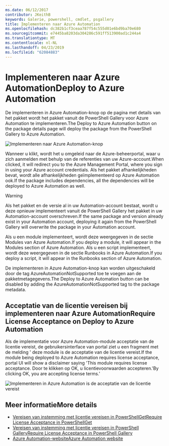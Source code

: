 ```yaml
---
ms.date: 06/12/2017
contributor: JKeithB
keywords: Galerie, powershell, cmdlet, psgallery
title: Implementeren naar Azure Automation
ms.openlocfilehash: dc382b1cf3ceaa787f54c555d01e6bd9ba70e680
ms.sourcegitcommit: e7445ba8203da304286c591ff513900ad1c244a4
ms.translationtype: MT
ms.contentlocale: nl-NL
ms.lasthandoff: 04/23/2019
ms.locfileid: "62084883"
---
```

# <a name="deploy-to-azure-automation"></a><span data-ttu-id="4bfb9-103">Implementeren naar Azure Automation</span><span class="sxs-lookup"><span data-stu-id="4bfb9-103">Deploy to Azure Automation</span></span>

<span data-ttu-id="4bfb9-104">De implementeren in Azure Automation-knop op de pagina met details van het pakket wordt het pakket vanuit de PowerShell Gallery voor Azure Automation te implementeren.</span><span class="sxs-lookup"><span data-stu-id="4bfb9-104">The Deploy to Azure Automation button on the package details page will deploy the package from the PowerShell Gallery to Azure Automation.</span></span>

![Implementeren naar Azure Automation-knop](../../Images/DeployToAzureAutomationButton.png)

<span data-ttu-id="4bfb9-106">Wanneer u klikt, wordt het u omgeleid naar de Azure-beheerportal, waar u zich aanmelden met behulp van de referenties van uw Azure-account.</span><span class="sxs-lookup"><span data-stu-id="4bfb9-106">When clicked, it will redirect you to the Azure Management Portal, where you sign in using your Azure account credentials.</span></span>
<span data-ttu-id="4bfb9-107">Als het pakket afhankelijkheden bevat, wordt alle afhankelijkheden geïmplementeerd op Azure Automation ook.</span><span class="sxs-lookup"><span data-stu-id="4bfb9-107">If the package includes dependencies, all the dependencies will be deployed to Azure Automation as well.</span></span>

> [!WARNING]
> <span data-ttu-id="4bfb9-108">Als het pakket en de versie al in uw Automation-account bestaat, wordt u deze opnieuw implementeert vanuit de PowerShell Gallery het pakket in uw Automation-account overschreven.</span><span class="sxs-lookup"><span data-stu-id="4bfb9-108">If the same package and version already exist in your Automation account, deploying it again from the PowerShell Gallery will overwrite the package in your Automation account.</span></span>

<span data-ttu-id="4bfb9-109">Als u een module implementeert, wordt deze weergegeven in de sectie Modules van Azure Automation.</span><span class="sxs-lookup"><span data-stu-id="4bfb9-109">If you deploy a module, it will appear in the Modules section of Azure Automation.</span></span>  <span data-ttu-id="4bfb9-110">Als u een script implementeert, wordt deze weergegeven in de sectie Runbooks in Azure Automation.</span><span class="sxs-lookup"><span data-stu-id="4bfb9-110">If you deploy a script, it will appear in the Runbooks section of Azure Automation.</span></span>

<span data-ttu-id="4bfb9-111">De implementeren in Azure Automation-knop kan worden uitgeschakeld door de tag AzureAutomationNotSupported toe te voegen aan de pakketmetagegevens.</span><span class="sxs-lookup"><span data-stu-id="4bfb9-111">The Deploy to Azure Automation button can be disabled by adding the AzureAutomationNotSupported tag to the package metadata.</span></span>

## <a name="require-license-acceptance-on-deploy-to-azure-automation"></a><span data-ttu-id="4bfb9-112">Acceptatie van de licentie vereisen bij implementeren naar Azure Automation</span><span class="sxs-lookup"><span data-stu-id="4bfb9-112">Require License Acceptance on Deploy to Azure Automation</span></span>

<span data-ttu-id="4bfb9-113">Als de implementatie voor Azure Automation-module acceptatie van de licentie vereist, de gebruikersinterface van portal ziet u een fragment met de melding ' deze module is de acceptatie van de licentie vereist.</span><span class="sxs-lookup"><span data-stu-id="4bfb9-113">If the module being deployed to Azure Automation requires license acceptance, portal UI will show a disclaimer saying 'This module requires license acceptance.</span></span> <span data-ttu-id="4bfb9-114">Door te klikken op OK, u licentievoorwaarden accepteren.'</span><span class="sxs-lookup"><span data-stu-id="4bfb9-114">By clicking OK, you are accepting license terms.'</span></span>

![Implementeren in Azure Automation is de acceptatie van de licentie vereist](../../Images/DeployToAzureAutomationRequireLicenseAcceptanceDisclaimer.png)

## <a name="more-details"></a><span data-ttu-id="4bfb9-116">Meer informatie</span><span class="sxs-lookup"><span data-stu-id="4bfb9-116">More details</span></span>

- [<span data-ttu-id="4bfb9-117">Vereisen van instemming met licentie vereisen in PowerShellGet</span><span class="sxs-lookup"><span data-stu-id="4bfb9-117">Require License Acceptance in PowerShellGet</span></span>](../../concepts/module-license-acceptance.md)
- [<span data-ttu-id="4bfb9-118">Vereisen van instemming met licentie vereisen in PowerShell Gallery</span><span class="sxs-lookup"><span data-stu-id="4bfb9-118">Require License Acceptance in PowerShell Gallery</span></span>](packages-that-require-license-acceptance.md)
- [<span data-ttu-id="4bfb9-119">Azure Automation-website</span><span class="sxs-lookup"><span data-stu-id="4bfb9-119">Azure Automation website</span></span>](http://azure.microsoft.com/services/automation/)
